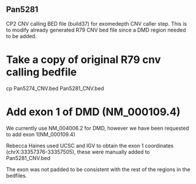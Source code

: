## Pan5281
CP2 CNV calling BED file (build37) for exomedepth CNV caller step. This is to modify already generated R79 CNV bed file since a DMD region needed to be added.

# Take a copy of original R79 cnv calling bedfile
cp Pan5274_CNV.bed Pan5281_CNV.bed

# Add exon 1 of DMD (NM_000109.4)

We currently use NM_004006.2 for DMD, however we have been requested to add exon 1(NM_000109.4)

Rebecca Haines used UCSC and IGV to obtain the exon 1 coordinates (chrX:33357376-33357505), these were manually added to Pan5281_CNV.bed

The exon was not padded to be consistent with the rest of the regions in the bedfiles.